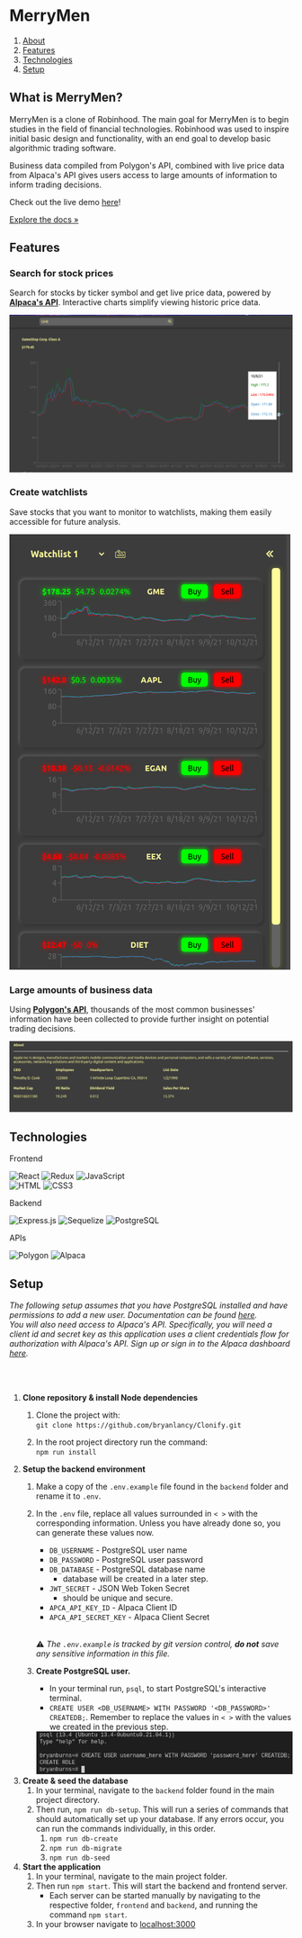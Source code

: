# MerryMen

1. <a href="#what-is-merrymen">About</a>
1. <a href="#features">Features</a>
1. <a href="#technologies">Technologies</a>
1. <a href="#setup">Setup</a>

## What is MerryMen?
MerryMen is a clone of Robinhood. The main goal for MerryMen is to begin studies in the field of financial technologies. Robinhood was used to inspire initial basic design and functionality, with an end goal to develop basic algorithmic trading software.

Business data compiled from Polygon's API, combined with live price data from Alpaca's API gives users access to large amounts of information to inform trading decisions.

Check out the live demo <a href="https://merrymenstocks.herokuapp.com/">here</a>!

<a href="https://github.com/bryanlancy/MerryMen/wiki">Explore the docs »</a>

## Features
### Search for stock prices
Search for stocks by ticker symbol and get live price data, powered by [**Alpaca's API**](https://alpaca.markets/). Interactive charts simplify viewing historic price data.

<img src="images/merrymen-search.png">

### Create watchlists
Save stocks that you want to monitor to watchlists, making them easily accessible for future analysis.

<img src="images/merrymen-watchlist.png">

### Large amounts of business data
Using [**Polygon's API**](https://polygon.io/), thousands of the most common businesses' information have been collected to provide further insight on potential trading decisions.


<img src="images/merrymen-business.png">

## Technologies
<p>Frontend</p>
<div>
    <img alt="React" src="https://img.shields.io/badge/React%20-%2320232a.svg?logo=react&logoColor=%2361DAFB">
    <img alt="Redux" src="https://img.shields.io/badge/Redux-764ABC?logo=redux">
    <img alt="JavaScript" src="https://img.shields.io/badge/JavaScript%20-%23F7DF1E.svg?logo=javascript&logoColor=black">
</div>
<div>
    <img alt="HTML" src="https://img.shields.io/badge/HTML%20-%23E34F26.svg?logo=html5&logoColor=white">
    <img alt="CSS3" src="https://img.shields.io/badge/CSS3%20-%231572B6.svg?logo=css3&logoColor=white">
</div>

<p>Backend</p>
<div>
    <img alt="Express.js" src="https://img.shields.io/badge/Express.js%20-%23404d59.svg?logo=express&logoColor=white">
    <img alt="Sequelize" src ="https://img.shields.io/badge/Sequelize-52B0E7.svg?logo=sequelize&logoColor=white">
    <img alt="PostgreSQL" src ="https://img.shields.io/badge/PostgreSQL-%23316192.svg?logo=postgresql&logoColor=white">
</div>

<p>APIs</p>
<div>
    <img alt="Polygon" src="https://img.shields.io/badge/Polygon-5f5cff">
    <img alt="Alpaca" src="https://img.shields.io/badge/Alpaca-FECC00">
</div>

## Setup

 <em>
    The following setup assumes that you have PostgreSQL installed and have permissions to add a new user. Documentation can be found <a href="https://www.postgresql.org/">here</a>.
</em>
<br>
<em>
    You will also need access to Alpaca's API. Specifically, you will need a client id and secret key as this application uses a client credentials flow for authorization with Alpaca's API. Sign up or sign in to the Alpaca dashboard <a href="https://alpaca.markets/docs/">here</a>.
</em>

<br><br>

1. **Clone repository & install Node dependencies**
    1. Clone the project with:<br>
    `git clone https://github.com/bryanlancy/Clonify.git`

    1. In the root project directory run the command:<br>
    `npm run install`
1. **Setup the backend environment**
    1. Make a copy of the `.env.example` file found in the `backend` folder and rename it to `.env`.
    1. In the `.env` file, replace all values surrounded in `< >` with the corresponding information. Unless you have already done so, you can generate these values now.

        - `DB_USERNAME` - PostgreSQL user name
        - `DB_PASSWORD` - PostgreSQL user password
        - `DB_DATABASE` - PostgreSQL database name
            - database will be created in a later step.
        - `JWT_SECRET` - JSON Web Token Secret
            - should be unique and secure.
        - `APCA_API_KEY_ID` - Alpaca Client ID
        - `APCA_API_SECRET_KEY` - Alpaca Client Secret

        <br>

        :warning: *The `.env.example` is tracked by git version control, **do not** save any sensitive information in this file.*
    1. **Create PostgreSQL user.**
        - In your terminal run, `psql`, to start PostgreSQL's interactive terminal.
        - `CREATE USER <DB_USERNAME> WITH PASSWORD '<DB_PASSWORD>' CREATEDB;`. Remember to replace the values in `< >` with the values we created in the previous step.
        <img src="images/psql-user-create.png">
1. **Create & seed the database**
    1. In your terminal, navigate to the `backend` folder found in the main project directory.
    1. Then run, `npm run db-setup`. This will run a series of commands that should automatically set up your database. If any errors occur, you can run the commands individually, in this order.
        1. `npm run db-create`
        1. `npm run db-migrate`
        1. `npm run db-seed`
1. **Start the application**
    1. In your terminal, navigate to the main project folder.
    1. Then run `npm start`. This will start the backend and frontend server. <br>
        - Each server can be started manually by navigating to the respective folder, `frontend` and `backend`, and running the command `npm start`.
    1. In your browser navigate to <a href="http://localhost:3000">localhost:3000</a>
